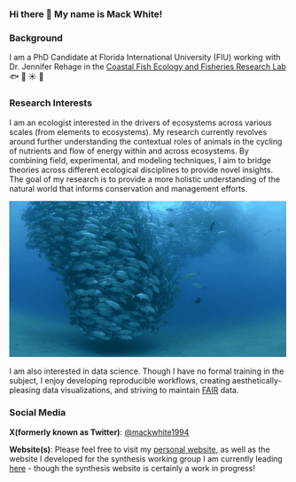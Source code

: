 ### Hi there 👋 My name is Mack White!

### **Background**

I am a PhD Candidate at Florida International University (FIU) working with Dr. Jennifer Rehage in the [Coastal Fish Ecology and Fisheries Research Lab](https://myweb.fiu.edu/rehagej/) :fish: :palm_tree: :sunny: :tropical_fish:

### **Research Interests**

I am an ecologist interested in the drivers of ecosystems across various scales (from elements to ecosystems). My research currently revolves around further understanding the contextual roles of animals in the cycling of nutrients and flow of energy within and across ecosystems. By combining field, experimental, and modeling techniques, I aim to bridge theories across different ecological disciplines to provide novel insights. The goal of my research is to provide a more holistic understanding of the natural world that informs conservation and management efforts.

![](https://github.com/mackwhite/mackwhite/blob/main/fish.gif)

I am also interested in data science. Though I have no formal training in the subject, I enjoy developing reproducible workflows, creating aesthetically-pleasing data visualizations, and striving to maintain [FAIR](https://www.go-fair.org/fair-principles/) data.

### **Social Media**

**X(formerly known as Twitter)**: [@mackwhite1994](https://x.com/mackwhite_eco)

**Website(s)**: Please feel free to visit my [personal website](https://mackwhite.github.io/), as well as the website I developed for the  synthesis working group I am currently leading [here](https://mackwhite.github.io/cndwg_website/) - though the synthesis website is certainly a work in progress!
